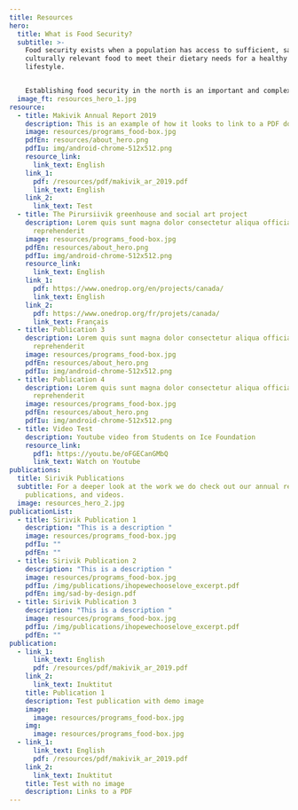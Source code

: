 ```yaml
---
title: Resources
hero:
  title: What is Food Security?
  subtitle: >-
    Food security exists when a population has access to sufficient, safe and
    culturally relevant food to meet their dietary needs for a healthy
    lifestyle.


    Establishing food security in the north is an important and complex task.  We compiled several documents on the topic so you can learn more.
  image_ft: resources_hero_1.jpg
resource:
  - title: Makivik Annual Report 2019
    description: This is an example of how it looks to link to a PDF document
    image: resources/programs_food-box.jpg
    pdfEn: resources/about_hero.png
    pdfIu: img/android-chrome-512x512.png
    resource_link:
      link_text: English
    link_1:
      pdf: /resources/pdf/makivik_ar_2019.pdf
      link_text: English
    link_2:
      link_text: Test
  - title: The Pirursiivik greenhouse and social art project
    description: Lorem quis sunt magna dolor consectetur aliqua officia laborum
      reprehenderit
    image: resources/programs_food-box.jpg
    pdfEn: resources/about_hero.png
    pdfIu: img/android-chrome-512x512.png
    resource_link:
      link_text: English
    link_1:
      pdf: https://www.onedrop.org/en/projects/canada/
      link_text: English
    link_2:
      pdf: https://www.onedrop.org/fr/projets/canada/
      link_text: Français
  - title: Publication 3
    description: Lorem quis sunt magna dolor consectetur aliqua officia laborum
      reprehenderit
    image: resources/programs_food-box.jpg
    pdfEn: resources/about_hero.png
    pdfIu: img/android-chrome-512x512.png
  - title: Publication 4
    description: Lorem quis sunt magna dolor consectetur aliqua officia laborum
      reprehenderit
    image: resources/programs_food-box.jpg
    pdfEn: resources/about_hero.png
    pdfIu: img/android-chrome-512x512.png
  - title: Video Test
    description: Youtube video from Students on Ice Foundation
    resource_link:
      pdf1: https://youtu.be/oFGECanGMbQ
      link_text: Watch on Youtube
publications:
  title: Sirivik Publications
  subtitle: For a deeper look at the work we do check out our annual reports,
    publications, and videos.
  image: resources_hero_2.jpg
publicationList:
  - title: Sirivik Publication 1
    description: "This is a description "
    image: resources/programs_food-box.jpg
    pdfIu: ""
    pdfEn: ""
  - title: Sirivik Publication 2
    description: "This is a description "
    image: resources/programs_food-box.jpg
    pdfIu: /img/publications/ihopewechooselove_excerpt.pdf
    pdfEn: img/sad-by-design.pdf
  - title: Sirivik Publication 3
    description: "This is a description "
    image: resources/programs_food-box.jpg
    pdfIu: /img/publications/ihopewechooselove_excerpt.pdf
    pdfEn: ""
publication:
  - link_1:
      link_text: English
      pdf: /resources/pdf/makivik_ar_2019.pdf
    link_2:
      link_text: Inuktitut
    title: Publication 1
    description: Test publication with demo image
    image:
      image: resources/programs_food-box.jpg
    img:
      image: resources/programs_food-box.jpg
  - link_1:
      link_text: English
      pdf: /resources/pdf/makivik_ar_2019.pdf
    link_2:
      link_text: Inuktitut
    title: Test with no image
    description: Links to a PDF
---
```

